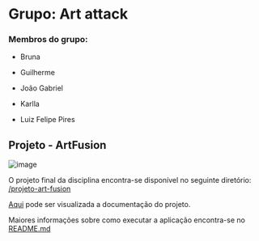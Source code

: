 # Grupo: Art attack

### Membros do grupo:

- Bruna

- Guilherme

- João Gabriel

- Karlla

- Luiz Felipe Pires

## Projeto - ArtFusion

![image](https://github.com/user-attachments/assets/9c0ea1f4-9aa4-47a1-a3ec-cdaf96922a16)

O projeto final da disciplina encontra-se disponível no seguinte diretório: [/projeto-art-fusion](/https://github.com/software-concorrente-distribuido/art-attack/tree/main/projeto-art-fusion)

[Aqui](https://github.com/software-concorrente-distribuido/art-attack/tree/main/projeto-art-fusion/docs) pode ser visualizada a documentação do projeto.

Maiores informações sobre como executar a aplicação encontra-se no [README.md](https://github.com/software-concorrente-distribuido/art-attack/blob/main/projeto-art-fusion/README.md)
